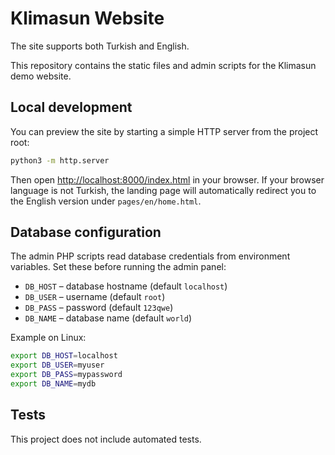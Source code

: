 # Klimasun Website

The site supports both Turkish and English.

This repository contains the static files and admin scripts for the Klimasun demo website.

## Local development

You can preview the site by starting a simple HTTP server from the project root:

```bash
python3 -m http.server
```

Then open [http://localhost:8000/index.html](http://localhost:8000/index.html) in your browser.
If your browser language is not Turkish, the landing page will automatically redirect you to the English version under `pages/en/home.html`.

## Database configuration

The admin PHP scripts read database credentials from environment variables. Set these before running the admin panel:

- `DB_HOST` – database hostname (default `localhost`)
- `DB_USER` – username (default `root`)
- `DB_PASS` – password (default `123qwe`)
- `DB_NAME` – database name (default `world`)

Example on Linux:

```bash
export DB_HOST=localhost
export DB_USER=myuser
export DB_PASS=mypassword
export DB_NAME=mydb
```

## Tests

This project does not include automated tests.
